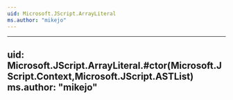 ```yaml
---
uid: Microsoft.JScript.ArrayLiteral
ms.author: "mikejo"
---
```


---
uid: Microsoft.JScript.ArrayLiteral.#ctor(Microsoft.JScript.Context,Microsoft.JScript.ASTList)
ms.author: "mikejo"
---
